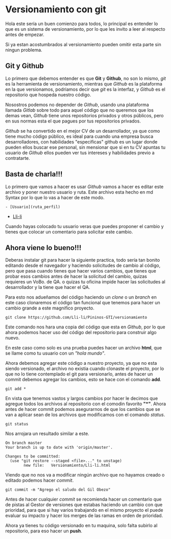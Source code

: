 
# Versionamiento con git

Hola este sería un buen comienzo para todos, lo principal es entender lo que es un sistema de versionamiento, por lo que les invito a leer al respecto antes de empezar.

Si ya estan acostumbrados al versionamiento pueden omitir esta parte sin ningun problema.

## Git y Github

Lo primero que debemos entender es que **Git** y **Github**, no son lo mismo, *git* es la herramienta de versionamiento, mientras que *Github* es la plataforma en la que versionamos, podriamos decir que *git* es la interfaz, y *Github* es el repositorio que hospeda nuestro código.

Nosostros podemos no depender de *Github*, usando una plataforma llamada *Gitlab* sobre todo para aquel código que no queremos que los demas vean, *Github* tiene unos repositorios privados y otros públicos, pero en sus normas esta el que pagues por tus repositorios privados.

*Github* se ha convertido en el mejor CV de un desarrollador, ya que como tiene mucho código público, es ideal para cuando una empresa busca desarrolladores, con habilidades "especificas" github es un lugar donde pueden ellos buscar ese personal, sin mensionar que si en tu CV apuntas tu usuario de *Github* ellos pueden ver tus intereses y habilidades previo a contratarte.

## Basta de charla!!!

Lo primero que vamos a hacer es usar *Github* vamos a hacer es editar este archivo y poner nuestro usuario y ruta.
Este archivo esta hecho en md Syntax por lo que lo vas a hacer de este modo.

```
- [Usuario](ruta_perfil)
```

- [Lli-li](https://github.com/Lli-li)

Cuando hayas colocado tu usuario veras que puedes proponer el cambio y tienes que colocar un comentario para solicitar este cambio.

## Ahora viene lo bueno!!!

Deberas instalar git para hacer la siguiente practica, todo sería tan bonito editando desde el navegador y haciendo solicitudes de cambio al código, pero que pasa cuando tienes que hacer varios cambios, que tienes que probar esos cambios antes de hacer la solicitud del cambio, quizas requieres un VoBo. de QA. o quizas tu oficina impide hacer las solicitudes al desarrollador y la tiene que hacer el QA.

Para esto nos adueñamos del código haciendo un *clone* o un *branch* en este caso clonaremos el código tan funcional que tenemos para hacer un cambio grande a este magnifico proyecto.

```
git clone https://github.com/Lli-li/Pininos-GTI/versionamiento
```

Este comando nos hara una copia del código que esta en *Github*, por lo que ahora podemos hacer uso del código del repositorio para construir algo nuevo.

En este caso como solo es una prueba puedes hacer un archivo **html**, que se llame como tu usuario con un *"hola mundo"*.

Ahora debemos agregar este código a nuestro proyecto, ya que no esta siendo versionado, el archivo no existia cuando clonaste el proyecto, por lo que no lo tiene contemplado el git para versionarlo, antes de hacer un commit debemos agregar los cambios, esto se hace con el comando **add**.

```
git add *
```

En vista que tenemos vastos y largos cambios por hacer le decimos que agregue todos los archivos al repositorio con el comodin favorito **"*"**.
Ahora antes de hacer commit podemos asegurarnos de que los cambios que se van a aplicar sean de los archivos que modificamos con el comando *status*.

```
git status
```

Nos arrojara un resultado similar a este.

```
On branch master
Your branch is up to date with 'origin/master'.

Changes to be committed:
  (use "git restore --staged <file>..." to unstage)
        new file:   Versionamiento/Lli-li.html
```

Viendo que no nos va a modificar ningún archivo que no hayamos creado o editado podemos hacer *commit*.

```
git commit -m "Agrego el saludo del Gil Obezo"
```
Antes de hacer cualquier *commit* se recomienda hacer un comentario que de pistas al Gestor de versiones que estabas haciendo un cambio con que prioridad, para que si hay varios trabajando en el mismo proyecto el puede evaluar su impacto y hacer los merges de las ramas en orden de prioridad.

Ahora ya tienes tu código versionado en tu maquina, solo falta subirlo al repositorio, para eso hacer un **push**.

